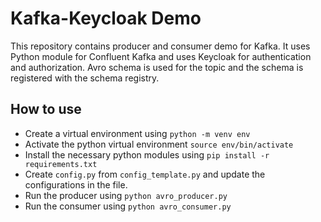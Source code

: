 # Kafka-Keycloak Demo  
This repository contains producer and consumer demo for Kafka. 
It uses Python module for Confluent Kafka and uses Keycloak for authentication and authorization. 
Avro schema is used for the topic and the schema is registered with the schema registry. 

## How to use
- Create a virtual environment using `python -m venv env`
- Activate the python virtual environment `source env/bin/activate`
- Install the necessary python modules using `pip install -r requirements.txt` 
- Create `config.py` from `config_template.py` and update the configurations in the file. 
- Run the producer using `python avro_producer.py`
- Run the consumer using `python avro_consumer.py`
